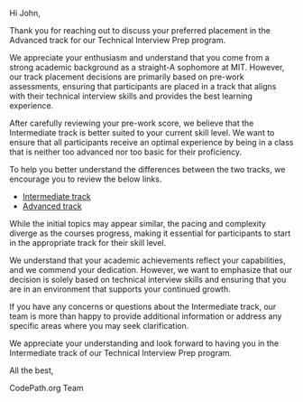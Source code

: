 Hi John,

Thank you for reaching out to discuss your preferred placement in the Advanced track for our Technical Interview Prep program.

We appreciate your enthusiasm and understand that you come from a strong academic background as a straight-A sophomore at MIT. 
However, our track placement decisions are primarily based on pre-work assessments, ensuring that participants are placed in a 
track that aligns with their technical interview skills and provides the best learning experience.

After carefully reviewing your pre-work score, we believe that the Intermediate track is better suited to your current skill 
level. We want to ensure that all participants receive an optimal experience by being in a class that is neither too advanced 
nor too basic 
for their proficiency.

To help you better understand the differences between the two tracks, we encourage you to review the below links. 
* [Intermediate track](https://courses.codepath.org/snippets/tip102/syllabus)
* [Advanced track](https://https://courses.codepath.org/snippets/tip103/syllabus)

While the initial topics may appear similar, the pacing and complexity diverge as the courses progress, making it essential for 
participants to start in the appropriate track for their skill level.


We understand that your academic achievements reflect your capabilities, and we commend your dedication. However, we want to 
emphasize that our decision is solely based on technical interview skills and ensuring that you are in an environment that 
supports your continued growth.

If you have any concerns or questions about the Intermediate track, our team is more than happy to provide additional information 
or address any specific areas where you may seek clarification.

We appreciate your understanding and look forward to having you in the Intermediate track of our Technical Interview Prep program.

All the best,

CodePath.org Team
